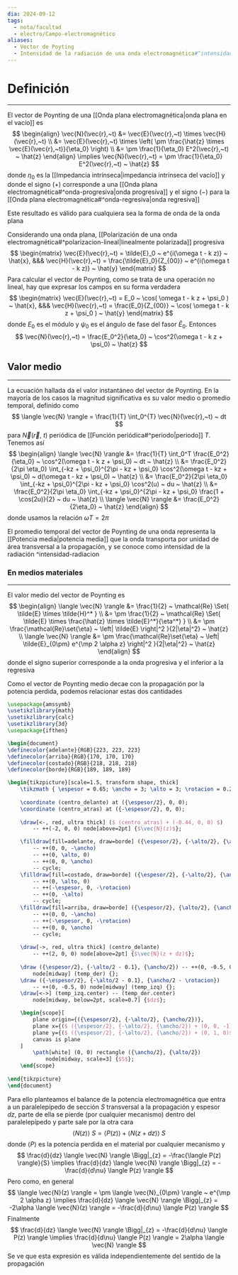 ```yaml
---
dia: 2024-09-12
tags:
  - nota/facultad
  - electro/Campo-electromagnético
aliases:
  - Vector de Poyting
  - Intensidad de la radiación de una onda electromagnética#^intensidad-radiacion
---
```

# Definición
---
El vector de Poynting de una [[Onda plana electromagnética|onda plana en el vacío]] es $$ \begin{align} 
    \vec{N}(\vec{r},~t) &= \vec{E}(\vec{r},~t) \times \vec{H}(\vec{r},~t) \\
     &= \vec{E}(\vec{r},~t) \times \left( \pm \frac{\hat{z} \times \vec{E}(\vec{r},~t)}{\eta_0} \right) \\
     &= \pm \frac{1}{\eta_0} E^2(\vec{r},~t) ~ \hat{z}
\end{align} \implies \vec{N}(\vec{r},~t) = \pm \frac{1}{\eta_0} E^2(\vec{r},~t) ~ \hat{z} $$ donde $\eta_0$ es la [[Impedancia intrínseca|impedancia intrínseca del vacío]] y donde el signo $(+)$ corresponde a una [[Onda plana electromagnética#^onda-progresiva|onda progresiva]] y el signo $(-)$ para la [[Onda plana electromagnética#^onda-regresiva|onda regresiva]]

Este resultado es válido para cualquiera sea la forma de onda de la onda plana

Considerando una onda plana, [[Polarización de una onda electromagnética#^polarizacion-lineal|linealmente polarizada]] progresiva $$ \begin{matrix}
    \vec{E}(\vec{r},~t) = \tilde{E}_0 ~ e^{i(\omega t - k z)} ~ \hat{x}, &&& 
    \vec{H}(\vec{r},~t) = \frac{\tilde{E}_0}{Z_{00}} ~ e^{i(\omega t - k z)} ~ \hat{y}    
\end{matrix} $$
Para calcular el vector de Poynting, como se trata de una operación no lineal, hay que expresar los campos en su forma verdadera $$ \begin{matrix}
    \vec{E}(\vec{r},~t) = E_0 ~ \cos( \omega t - k z + \psi_0 ) ~ \hat{x}, &&& 
    \vec{H}(\vec{r},~t) = \frac{E_0}{Z_{00}} ~ \cos( \omega t - k z + \psi_0 ) ~ \hat{y}
\end{matrix} $$ donde $E_0$ es el módulo y $\psi_0$ es el ángulo de fase del fasor $\tilde{E}_0$. Entonces $$ \vec{N}(\vec{r},~t) = \frac{E_0^2}{\eta_0} ~ \cos^2(\omega t - k z + \psi_0) ~ \hat{z} $$
## Valor medio
---
La ecuación hallada da el valor instantáneo del vector de Poynting. En la mayoría de los casos la magnitud significativa es su valor medio o promedio temporal, definido como $$ \langle \vec{N} \rangle = \frac{1}{T} \int_0^{T} \vec{N}(\vec{r},~t) ~ dt $$ para $\vec{N}(\vec{r},~t)$ periódica de [[Función periódica#^periodo|periodo]] $T$. Tenemos así $$ \begin{align} 
    \langle \vec{N} \rangle &= \frac{1}{T} \int_0^T \frac{E_0^2}{\eta_0} ~ \cos^2(\omega t - k z + \psi_0) ~ dt ~ \hat{z} \\
     &= \frac{E_0^2}{2\pi \eta_0} \int_{-kz + \psi_0}^{2\pi - kz + \psi_0} \cos^2(\omega t - kz + \psi_0) ~ d(\omega t - kz + \psi_0) ~ \hat{z} \\
     &= \frac{E_0^2}{2\pi \eta_0} \int_{-kz + \psi_0}^{2\pi - kz + \psi_0} \cos^2(u) ~ du ~ \hat{z} \\
     &= \frac{E_0^2}{2\pi \eta_0} \int_{-kz + \psi_0}^{2\pi - kz + \psi_0} \frac{1 + \cos(2u)}{2} ~ du ~ \hat{z} \\
    \langle \vec{N} \rangle &= \frac{E_0^2}{2\eta_0} ~ \hat{z}
\end{align} $$ donde usamos la relación $\omega T = 2\pi$

El promedio temporal del vector de Poynting de una onda representa la [[Potencia media|potencia media]] que la onda transporta por unidad de área transversal a la propagación, y se conoce como intensidad de la radiación ^intensidad-radiacion

### En medios materiales
---
El valor medio del vector de Poynting es $$ \begin{align} 
    \langle \vec{N} \rangle &= \frac{1}{2} ~ \mathcal{Re} \Set{ \tilde{E} \times \tilde{H}^* } \\
     &= \pm \frac{1}{2} ~ \mathcal{Re} \Set{ \tilde{E} \times \frac{\hat{z} \times \tilde{E}^*}{\eta^*} } \\
     &= \pm \frac{\mathcal{Re}\set{\eta} ~ \left| \tilde{E} \right|^2 }{2|\eta|^2} ~ \hat{z} \\
    \langle \vec{N} \rangle &= \pm \frac{\mathcal{Re}\set{\eta} ~ \left| \tilde{E}_{0\pm}  e^{\mp 2 \alpha z} \right|^2 }{2|\eta|^2} ~ \hat{z}
\end{align} $$ donde el signo superior corresponde a la onda progresiva y el inferior a la regresiva

Como el vector de Poynting medio decae con la propagación por la potencia perdida, podemos relacionar estas dos cantidades

```tikz
\usepackage{amssymb}
\usetikzlibrary{math}
\usetikzlibrary{calc}
\usetikzlibrary{3d}
\usepackage{ifthen}

\begin{document} 
\definecolor{adelante}{RGB}{223, 223, 223}
\definecolor{arriba}{RGB}{170, 170, 170}
\definecolor{costado}{RGB}{218, 218, 218}
\definecolor{borde}{RGB}{189, 189, 189}

\begin{tikzpicture}[scale=1.5, transform shape, thick]
    \tikzmath { \espesor = 0.65; \ancho = 3; \alto = 3; \rotacion = 0.25; }
    
    \coordinate (centro_delante) at ({\espesor/2}, 0, 0);
    \coordinate (centro_atras) at ({-\espesor/2}, 0, 0);
    
    \draw[<-, red, ultra thick] ($ (centro_atras) + (-0.44, 0, 0) $) 
        -- ++(-2, 0, 0) node[above=2pt] {$\vec{N}(z)$};

    \filldraw[fill=adelante, draw=borde] ({\espesor/2}, {-\alto/2}, {\ancho/2}) 
        -- ++(0, 0, -\ancho)
        -- ++(0, \alto, 0)
        -- ++(0, 0, \ancho)
        -- cycle;
    \filldraw[fill=costado, draw=borde] ({\espesor/2}, {-\alto/2}, {\ancho/2}) 
        -- ++(0, \alto, 0)
        -- ++(-\espesor, 0, -\rotacion)
        -- ++(0, -\alto)
        -- cycle;
    \filldraw[fill=arriba, draw=borde] ({\espesor/2}, {\alto/2}, {\ancho/2}) 
        -- ++(0, 0, -\ancho)
        -- ++(-\espesor, 0, -\rotacion)
        -- ++(0, 0, \ancho)
        -- cycle;
    
    \draw[->, red, ultra thick] (centro_delante) 
        -- ++(2, 0, 0) node[above=2pt] {$\vec{N}(z + dz)$};
        
    \draw ({\espesor/2}, {-\alto/2 - 0.1}, {\ancho/2}) -- ++(0, -0.5, 0)
        node[midway] (temp_der) {};
    \draw ({-\espesor/2}, {-\alto/2 - 0.1}, {\ancho/2 - \rotacion}) 
        -- ++(0, -0.5, 0) node[midway] (temp_izq) {};
    \draw[<->] (temp_izq.center) -- (temp_der.center)
        node[midway, below=2pt, scale=0.7] {$dz$};

    \begin{scope}[
        plane origin={({\espesor/2}, {-\alto/2}, {\ancho/2})},
        plane x={($ ({\espesor/2}, {-\alto/2}, {\ancho/2}) + (0, 0, -1)$)},
        plane y={($ ({\espesor/2}, {-\alto/2}, {\ancho/2}) + (0, 1, 0)$)},
        canvas is plane
    ]
        \path[white] (0, 0) rectangle ({\ancho/2}, {\alto/2})
            node[midway, scale=3] {$S$};
    \end{scope}
    
\end{tikzpicture}
\end{document}
```

Para ello planteamos el balance de la potencia electromagnética que entra a un paralelepípedo de sección $S$ transversal a la propagación y espesor $dz$, parte de ella se pierde (por cualquier mecanismo) dentro del paralelepípedo y parte sale por la otra cara $$ \langle N(z) \rangle ~ S = \langle P(z) \rangle + \langle N(z + dz) \rangle ~ S $$ donde $\langle P \rangle$ es la potencia perdida en el material por cualquier mecanismo y $$ \frac{d}{dz} \langle \vec{N} \rangle \Bigg|_{z} = -\frac{\langle P(z) \rangle}{S} \implies  \frac{d}{dz} \langle \vec{N} \rangle \Bigg|_{z} = -\frac{d}{d\nu} \langle P(z) \rangle $$
Pero como, en general $$ \langle \vec{N}(z) \rangle = \pm \langle \vec{N}_{0\pm} \rangle ~ e^{\mp 2 \alpha z} \implies \frac{d}{dz} \langle \vec{N} \rangle \Bigg|_{z} = -2\alpha \langle \vec{N}(z) \rangle =  -\frac{d}{d\nu} \langle P(z) \rangle $$
Finalmente $$ \frac{d}{dz} \langle \vec{N} \rangle \Bigg|_{z} = -\frac{d}{d\nu} \langle P(z) \rangle \implies \frac{d}{d\nu} \langle P(z) \rangle = 2\alpha \langle \vec{N} \rangle $$
Se ve que esta expresión es válida independientemente del sentido de la propagación